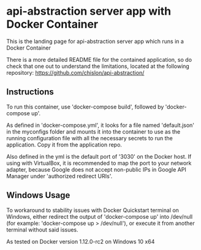 # api-abstraction server app with Docker Container

This is the landing page for api-abstraction server app which runs in a Docker Container

There is a more detailed README file for the contained application, so do check that one out to understand the limitations, located at the following repository: https://github.com/chislon/api-abstraction/

## Instructions

To run this container, use 'docker-compose build', followed by 'docker-compose up'. 

As defined in 'docker-compose.yml', it looks for a file named 'default.json' in the myconfigs folder and mounts it into the container to use as the running configuration file with all the necessary secrets to run the application. Copy it from the application repo. 

Also defined in the yml is the default port of '3030' on the Docker host. If using with VirtualBox, it is recommended to map the port to your network adapter, because Google does not accept non-public IPs in Google API Manager under 'authorized redirect URIs'. 

## Windows Usage
To workaround to stability issues with Docker Quickstart terminal on Windows, either redirect the output of 'docker-compose up' into /dev/null (for example: 'docker-compose up > /dev/null'), or execute it from another terminal without said issues. 

As tested on Docker version 1.12.0-rc2 on Windows 10 x64
